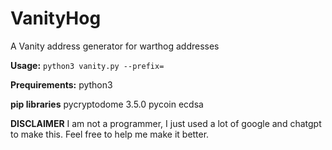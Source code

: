 # VanityHog
A Vanity address generator for warthog addresses


**Usage:**
`python3 vanity.py --prefix=`

**Prequirements:**
python3

**pip libraries**
pycryptodome 3.5.0
pycoin
ecdsa

**DISCLAIMER**
I am not a programmer, I just used a lot of google and chatgpt to make this. Feel free to help me make it better.
